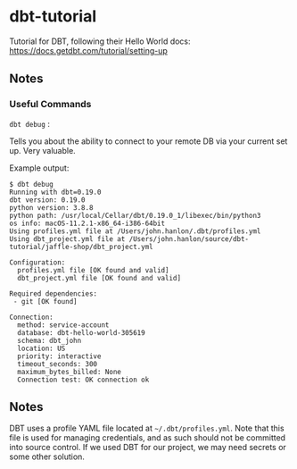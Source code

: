 # dbt-tutorial
Tutorial for DBT, following their Hello World docs:
https://docs.getdbt.com/tutorial/setting-up

## Notes
### Useful Commands
`dbt debug` :

Tells you about the ability to connect to your remote DB via your current set up. Very valuable.

Example output:
      
```
$ dbt debug
Running with dbt=0.19.0
dbt version: 0.19.0
python version: 3.8.8
python path: /usr/local/Cellar/dbt/0.19.0_1/libexec/bin/python3
os info: macOS-11.2.1-x86_64-i386-64bit
Using profiles.yml file at /Users/john.hanlon/.dbt/profiles.yml
Using dbt_project.yml file at /Users/john.hanlon/source/dbt-tutorial/jaffle-shop/dbt_project.yml

Configuration:
  profiles.yml file [OK found and valid]
  dbt_project.yml file [OK found and valid]

Required dependencies:
 - git [OK found]

Connection:
  method: service-account
  database: dbt-hello-world-305619
  schema: dbt_john
  location: US
  priority: interactive
  timeout_seconds: 300
  maximum_bytes_billed: None
  Connection test: OK connection ok
```

## Notes
DBT uses a profile YAML file located at `~/.dbt/profiles.yml`. Note that this file is used for managing credentials, and as such should not be committed into source control. If we used DBT for our project, we may need secrets or some other solution. 
